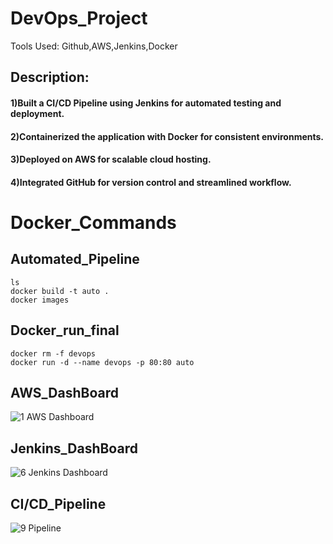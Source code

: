 # DevOps_Project
Tools Used: Github,AWS,Jenkins,Docker

## Description: 
#### 1)Built a CI/CD Pipeline using Jenkins for automated testing and deployment.
#### 2)Containerized the application with Docker for consistent environments.
#### 3)Deployed on AWS for scalable cloud hosting.
#### 4)Integrated GitHub for version control and streamlined workflow.

# Docker_Commands
## Automated_Pipeline
```
ls
docker build -t auto .
docker images
```
## Docker_run_final
```
docker rm -f devops
docker run -d --name devops -p 80:80 auto
```

## AWS_DashBoard
![1  AWS Dashboard](https://github.com/user-attachments/assets/7c0da102-ccbb-450e-8750-257c1e412550)

## Jenkins_DashBoard
![6  Jenkins Dashboard](https://github.com/user-attachments/assets/0d5cc8f4-9de9-4951-9a86-8f09b9a97372)

## CI/CD_Pipeline
![9  Pipeline](https://github.com/user-attachments/assets/aca85f30-4429-4ddc-8d9d-b0139c0717a3)
